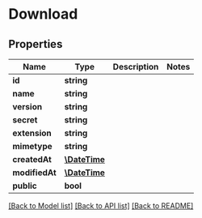 # Download

## Properties
Name | Type | Description | Notes
------------ | ------------- | ------------- | -------------
**id** | **string** |  | 
**name** | **string** |  | 
**version** | **string** |  | 
**secret** | **string** |  | 
**extension** | **string** |  | 
**mimetype** | **string** |  | 
**createdAt** | [**\DateTime**](\DateTime.md) |  | 
**modifiedAt** | [**\DateTime**](\DateTime.md) |  | 
**public** | **bool** |  | 

[[Back to Model list]](../../README.md#documentation-for-models) [[Back to API list]](../../README.md#documentation-for-api-endpoints) [[Back to README]](../../README.md)

